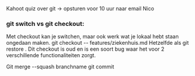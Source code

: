Kahoot quiz over git -> opsturen voor 10 uur naar email Nico

### git switch vs git checkout:
Met checkout kan je switchen, maar ook werk wat je lokaal hebt staan ongedaan maken.
git checkout -- features/ziekenhuis.md
Hetzelfde als git restore .
Dit checkout is oud en is een soort bug waar het voor 2 verschillende functionaliteiten zorgt.

Git merge --squash branchname
git commit
